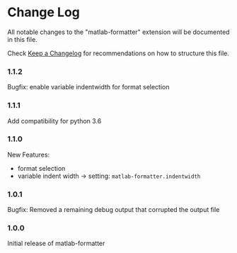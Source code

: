 # Change Log
All notable changes to the "matlab-formatter" extension will be documented in this file.

Check [Keep a Changelog](http://keepachangelog.com/) for recommendations on how to structure this file.

### 1.1.2
Bugfix: enable variable indentwidth for format selection

### 1.1.1
Add compatibility for python 3.6

### 1.1.0
New Features:
* format selection
* variable indent width → setting: `matlab-formatter.indentwidth`


### 1.0.1

Bugfix: Removed a remaining debug output that corrupted the output file

### 1.0.0

Initial release of matlab-formatter
